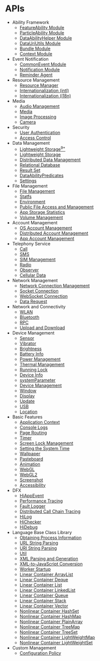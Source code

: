 # APIs

- Ability Framework
    -   [FeatureAbility Module](js-apis-featureAbility.md)
    -   [ParticleAbility Module](js-apis-particleAbility.md)
    -   [DataAbilityHelper Module](js-apis-dataAbilityHelper.md)
    -   [DataUriUtils Module](js-apis-DataUriUtils.md)
    -   [Bundle Module](js-apis-Bundle.md)
    -   [Context Module](js-apis-Context.md)
- Event Notification
    -   [CommonEvent Module](js-apis-commonEvent.md)
    -   [Notification Module](js-apis-notification.md)
    -   [Reminder Agent](js-apis-reminderAgent.md)
- Resource Management
    -   [Resource Manager](js-apis-resource-manager.md)
    -   [Internationalization \(intl\) ](js-apis-intl.md)
    -   [Internationalization \(i18n\) ](js-apis-i18n.md)
- Media
    -   [Audio Management](js-apis-audio.md)
    -   [Media](js-apis-media.md)
    -   [Image Processing](js-apis-image.md)
    -   [Camera](js-apis-camera.md)
- Security
    -   [User Authentication](js-apis-useriam-userauth.md)
    -   [Access Control](js-apis-abilityAccessCtrl.md)
- Data Management
    -   [Lightweight Storage<sup>9+</sup>](js-apis-data-preferences.md)
    -   [Lightweight Storage](js-apis-data-storage.md)
    -   [Distributed Data Management](js-apis-distributed-data.md)
    -   [Relational Database](js-apis-data-rdb.md)
    -   [Result Set](js-apis-data-resultset.md)
    -   [DataAbilityPredicates](js-apis-data-ability.md)
    -   [Settings](js-apis-settings.md)		
- File Management
    -   [File Management](js-apis-fileio.md)
    -   [Statfs](js-apis-statfs.md)
    -   [Environment](js-apis-environment.md)
    -   [Public File Access and Management](js-apis-filemanager.md)
    -   [App Storage Statistics](js-apis-storage-statistics.md)
    -   [Volume Management](js-apis-volumemanager.md)
-   Account Management
    -   [OS Account Management](js-apis-osAccount.md)
    -   [Distributed Account Management](js-apis-distributed-account.md)
    -   [App Account Management](js-apis-appAccount.md)
-   Telephony Service
    -   [Call](js-apis-call.md)
    -   [SMS](js-apis-sms.md)
    -   [SIM Management](js-apis-sim.md)
    -   [Radio](js-apis-radio.md)
    -   [Observer](js-apis-observer.md)
    -   [Cellular Data](js-apis-telephony-data.md)
- Network Management
    - [Network Connection Management](js-apis-net-connection.md)
    - [Socket Connection](js-apis-socket.md)
    - [WebSocket Connection](js-apis-webSocket.md)
    - [Data Request](js-apis-http.md)
- Network and Connectivity
    -   [WLAN](js-apis-wifi.md)  
    -   [Bluetooth](js-apis-bluetooth.md)
    -   [RPC](js-apis-rpc.md)
    -   [Upload and Download](js-apis-request.md)
- Device Management
    -   [Sensor](js-apis-sensor.md)
    -   [Vibrator](js-apis-vibrator.md)
    -   [Brightness](js-apis-brightness.md)
    -   [Battery Info](js-apis-battery-info.md)
    -   [Power Management](js-apis-power.md)
    -   [Thermal Management](js-apis-thermal.md)
    -   [Running Lock](js-apis-runninglock.md)
    -   [Device Info](js-apis-device-info.md)
    -   [systemParameter](js-apis-system-parameter.md)
    -   [Device Management](js-apis-device-manager.md)
    -   [Window](js-apis-window.md)
    -   [Display](js-apis-display.md)
    -   [Update](js-apis-update.md) 
    -   [USB](js-apis-usb.md)
    -   [Location](js-apis-geolocation.md)
- Basic Features
    -   [Application Context](js-apis-basic-features-app-context.md)
    -   [Console Logs](js-apis-basic-features-logs.md)
    -   [Page Routing](js-apis-basic-features-routes.md)
    -   [Timer](js-apis-basic-features-timer.md)
    -   [Screen Lock Management](js-apis-screen-lock.md)
    -   [Setting the System Time](js-apis-system-time.md)
    -   [Wallpaper](js-apis-wallpaper.md)
    -   [Pasteboard](js-apis-pasteboard.md)
    -   [Animation](js-apis-basic-features-animator.md)
    -   [WebGL](js-apis-webgl.md)
    -   [WebGL2](js-apis-webgl2.md)
    -   [Screenshot](js-apis-screenshot.md)
    -   [Accessibility](js-apis-accessibility.md)
- DFX
    -   [HiAppEvent](js-apis-hiappevent.md)
    -   [Performance Tracing](js-apis-hitracemeter.md)
    -   [Fault Logger](js-apis-faultLogger.md)
    -   [Distributed Call Chain Tracing](js-apis-hitracechain.md)
    -   [HiLog](js-apis-hilog.md)
    -   [HiChecker](js-apis-hichecker.md)
    -   [HiDebug](js-apis-hidebug.md)
- Language Base Class Library
    -   [Obtaining Process Information](js-apis-process.md)
    -   [URL String Parsing](js-apis-url.md)
    -   [URI String Parsing](js-apis-uri.md)
    -   [Util](js-apis-util.md)
    -   [XML Parsing and Generation](js-apis-xml.md)
    -   [XML-to-JavaScript Conversion](js-apis-convertxml.md)
    -   [Worker Startup](js-apis-worker.md)
    -   [Linear Container ArrayList](js-apis-arraylist.md)
    -   [Linear Container Deque](js-apis-deque.md)
    -   [Linear Container List](js-apis-list.md)
    -   [Linear Container LinkedList](js-apis-linkedlist.md)
    -   [Linear Container Queue](js-apis-queue.md)
    -   [Linear Container Stack](js-apis-stack.md)
    -   [Linear Container Vector](js-apis-vector.md)
    -   [Nonlinear Container HashSet](js-apis-hashset.md)
    -   [Nonlinear Container HashMap](js-apis-hashmap.md)
    -   [Nonlinear Container PlainArray](js-apis-plainarray.md)
    -   [Nonlinear Container TreeMap](js-apis-treemap.md)
    -   [Nonlinear Container TreeSet](js-apis-treeset.md)
    -   [Nonlinear Container LightWeightMap](js-apis-lightweightmap.md)
    -   [Nonlinear Container LightWeightSet](js-apis-lightweightset.md)
- Custom Management
    -   [Configuration Policy](js-apis-config-policy.md)

